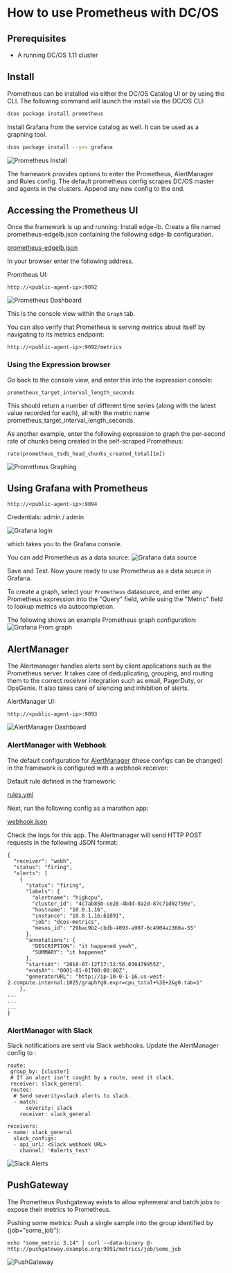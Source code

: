 # How to use Prometheus with DC/OS

## Prerequisites

* A running DC/OS 1.11 cluster

## Install

Prometheus can be installed via either the DC/OS Catalog UI or by using the CLI. The following command will launch the install via the DC/OS CLI:

```bash
dcos package install prometheus
```

Install Grafana from the service catalog as well. It can be used as a graphing tool.
```bash
dcos package install --yes grafana
```


![Prometheus Install](img/prom_install.png)

The framework provides options to enter the Prometheus, AlertManager and Rules config. The default prometheus config scrapes DC/OS master and agents in the clusters. Append any new config to the end.

## Accessing the Prometheus UI

Once the framework is up and running:
Install edge-lb.
Create a file named prometheus-edgelb.json containing the following edge-lb configuration.

[prometheus-edgelb.json](misc/config/prometheus-edgelb.json)


In your browser enter the following address.

Promtheus UI:
```
http://<public-agent-ip>:9092
```

![Prometheus Dashboard](img/prom_dashboard.png)

This is the console view within the `Graph` tab.

You can also verify that Prometheus is serving metrics about itself by navigating to its metrics endpoint:

```
http://<public-agent-ip>:9092/metrics
```

### Using the Expression browser

Go back to the console view, and enter this into the expression console:

`prometheus_target_interval_length_seconds`

This should return a number of different time series (along with the latest value recorded for each), all with the metric name prometheus_target_interval_length_seconds.

As another example, enter the following expression to graph the per-second rate of chunks being created in the self-scraped Prometheus:

`rate(prometheus_tsdb_head_chunks_created_total[1m])`

![Prometheus Graphing](img/prom_graphing.png)

## Using Grafana with Prometheus

```
http://<public-agent-ip>:9094
```

Credentials: admin / admin

![Grafana login](img/grafana_login.png)

which takes you to the Grafana console.


You can add Prometheus as a data source:
![Grafana data source](img/grafana_datasource.png)

Save and Test. Now youre ready to use Prometheus as a data source in Grafana.

To create a graph, select your `Prometheus` datasource, and enter any Prometheus expression into the "Query" field, while using the "Metric" field to lookup metrics via autocompletion.

The following shows an example Prometheus graph configuration:
![Grafana Prom graph](img/grafana_prom.png)


## AlertManager

The Alertmanager handles alerts sent by client applications such as the Prometheus server. It takes care of deduplicating, grouping, and routing them to the correct receiver integration such as email, PagerDuty, or OpsGenie. It also takes care of silencing and inhibition of alerts.

AlertManager UI:
```
http://<public-agent-ip>:9093
```

![AlertManager Dashboard](img/am_dashboard.png)

### AlertManager with Webhook
The default configuration for [AlertManager](misc/config/alertmanager.yml) (these configs can be changed) in the framework is configured with a webhook receiver:


Default rule defined in the framework:

[rules.yml](misc/config/rules.yml)

Next, run the following config as a marathon app:

[webhook.json](misc/config/webhook.json)


Check the logs for this app. The Alertmanager will send HTTP POST requests in the following JSON format:

```
{
  "receiver": "webh",
  "status": "firing",
  "alerts": [
    {
      "status": "firing",
      "labels": {
        "alertname": "highcpu",
        "cluster_id": "4c7ab85b-ce28-4bdd-8a2d-87c71d02759e",
        "hostname": "10.0.1.16",
        "instance": "10.0.1.16:61091",
        "job": "dcos-metrics",
        "mesos_id": "29bac9b2-cbdb-4093-a907-6c4904a1360a-S5"
      },
      "annotations": {
        "DESCRIPTION": "it happened yeah",
        "SUMMARY": "it happened"
      },
      "startsAt": "2018-07-12T17:32:56.030479955Z",
      "endsAt": "0001-01-01T00:00:00Z",
      "generatorURL": "http://ip-10-0-1-16.us-west-2.compute.internal:1025/graph?g0.expr=cpu_total+%3E+2&g0.tab=1"
    },
...
...
...
}
```

### AlertManager with Slack

Slack notifications are sent via Slack webhooks. Update the AlertManager config to :

```
route:
 group_by: [cluster]
 # If an alert isn't caught by a route, send it slack.
 receiver: slack_general
 routes:
  # Send severity=slack alerts to slack.
  - match:
      severity: slack
    receiver: slack_general

receivers:
- name: slack_general
  slack_configs:
  - api_url: <Slack webhook URL>
    channel: '#alerts_test'
```

![Slack Alerts](img/slack_alert.png)


## PushGateway

The Prometheus Pushgateway exists to allow ephemeral and batch jobs to expose their metrics to Prometheus.

Pushing some metrics:
Push a single sample into the group identified by {job="some_job"}:

```
echo "some_metric 3.14" | curl --data-binary @- http://pushgateway.example.org:9091/metrics/job/some_job
```

![PushGateway](img/pushg.png)
